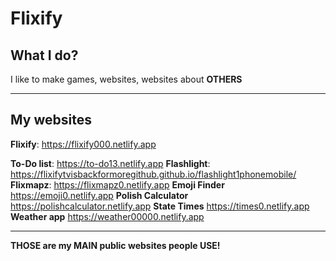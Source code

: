 # Flixify
## What I do?
I like to make games, websites, websites about **OTHERS**

---

## My websites
**Flixify**: https://flixify000.netlify.app

**To-Do list**: https://to-do13.netlify.app
**Flashlight**: https://flixifytvisbackformoregithub.github.io/flashlight1phonemobile/
**Flixmapz**: https://flixmapz0.netlify.app
**Emoji Finder** https://emoji0.netlify.app
**Polish Calculator** https://polishcalculator.netlify.app
**State Times** https://times0.netlify.app
**Weather app** https://weather00000.netlify.app

---

**THOSE are my MAIN public websites people USE!**
